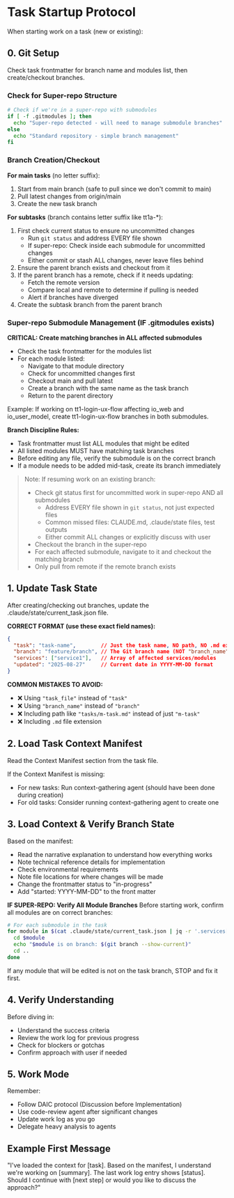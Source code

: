 # Task Startup Protocol

When starting work on a task (new or existing):

## 0. Git Setup

Check task frontmatter for branch name and modules list, then create/checkout branches.

### Check for Super-repo Structure

```bash
# Check if we're in a super-repo with submodules
if [ -f .gitmodules ]; then
  echo "Super-repo detected - will need to manage submodule branches"
else
  echo "Standard repository - simple branch management"
fi
```

### Branch Creation/Checkout

**For main tasks** (no letter suffix):
1. Start from main branch (safe to pull since we don't commit to main)
2. Pull latest changes from origin/main
3. Create the new task branch

**For subtasks** (branch contains letter suffix like tt1a-*):
1. First check current status to ensure no uncommitted changes
   - Run `git status` and address EVERY file shown
   - If super-repo: Check inside each submodule for uncommitted changes
   - Either commit or stash ALL changes, never leave files behind
2. Ensure the parent branch exists and checkout from it
3. If the parent branch has a remote, check if it needs updating:
   - Fetch the remote version
   - Compare local and remote to determine if pulling is needed
   - Alert if branches have diverged
4. Create the subtask branch from the parent branch

### Super-repo Submodule Management (IF .gitmodules exists)

**CRITICAL: Create matching branches in ALL affected submodules**
- Check the task frontmatter for the modules list
- For each module listed:
  - Navigate to that module directory
  - Check for uncommitted changes first
  - Checkout main and pull latest
  - Create a branch with the same name as the task branch
  - Return to the parent directory

Example: If working on tt1-login-ux-flow affecting io_web and io_user_model, create tt1-login-ux-flow branches in both submodules.

**Branch Discipline Rules:**
- Task frontmatter must list ALL modules that might be edited
- All listed modules MUST have matching task branches
- Before editing any file, verify the submodule is on the correct branch
- If a module needs to be added mid-task, create its branch immediately

> Note: If resuming work on an existing branch:
> - Check git status first for uncommitted work in super-repo AND all submodules
>   - Address EVERY file shown in `git status`, not just expected files
>   - Common missed files: CLAUDE.md, .claude/state files, test outputs
>   - Either commit ALL changes or explicitly discuss with user
> - Checkout the branch in the super-repo
> - For each affected submodule, navigate to it and checkout the matching branch
> - Only pull from remote if the remote branch exists

## 1. Update Task State

After creating/checking out branches, update the .claude/state/current_task.json file.

**CORRECT FORMAT (use these exact field names):**
```json
{
  "task": "task-name",        // Just the task name, NO path, NO .md extension
  "branch": "feature/branch", // The Git branch name (NOT "branch_name")
  "services": ["service1"],   // Array of affected services/modules
  "updated": "2025-08-27"     // Current date in YYYY-MM-DD format
}
```

**COMMON MISTAKES TO AVOID:**
- ❌ Using `"task_file"` instead of `"task"`
- ❌ Using `"branch_name"` instead of `"branch"`
- ❌ Including path like `"tasks/m-task.md"` instead of just `"m-task"`
- ❌ Including `.md` file extension

## 2. Load Task Context Manifest

Read the Context Manifest section from the task file.

If the Context Manifest is missing:
- For new tasks: Run context-gathering agent (should have been done during creation)
- For old tasks: Consider running context-gathering agent to create one

## 3. Load Context & Verify Branch State

Based on the manifest:
- Read the narrative explanation to understand how everything works
- Note technical reference details for implementation
- Check environmental requirements
- Note file locations for where changes will be made
- Change the frontmatter status to "in-progress"
- Add "started: YYYY-MM-DD" to the front matter

**IF SUPER-REPO: Verify All Module Branches**
Before starting work, confirm all modules are on correct branches:
```bash
# For each submodule in the task
for module in $(cat .claude/state/current_task.json | jq -r '.services[]'); do
  cd $module
  echo "$module is on branch: $(git branch --show-current)"
  cd ..
done
```

If any module that will be edited is not on the task branch, STOP and fix it first.

## 4. Verify Understanding

Before diving in:
- Understand the success criteria
- Review the work log for previous progress
- Check for blockers or gotchas
- Confirm approach with user if needed

## 5. Work Mode

Remember:
- Follow DAIC protocol (Discussion before Implementation)
- Use code-review agent after significant changes
- Update work log as you go
- Delegate heavy analysis to agents

## Example First Message

"I've loaded the context for [task]. Based on the manifest, I understand we're working on [summary]. The last work log entry shows [status]. Should I continue with [next step] or would you like to discuss the approach?"